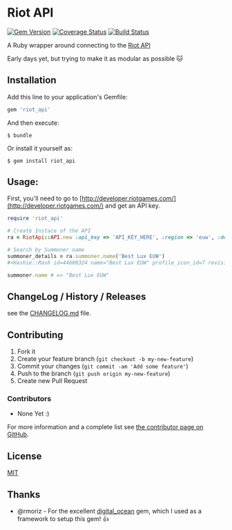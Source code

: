 # Riot API

[![Gem Version](https://badge.fury.io/rb/riot_api.png)](http://badge.fury.io/rb/riot_api)
[![Coverage Status](https://coveralls.io/repos/petems/riot_api/badge.png)](https://coveralls.io/r/petems/riot_api)
[![Build Status](https://travis-ci.org/petems/riot_api.png?branch=master)](https://travis-ci.org/petems/riot_api)

A Ruby wrapper around connecting to the [Riot API](https://developer.riotgames.com)

Early days yet, but trying to make it as modular as possible :cat:

## Installation

Add this line to your application's Gemfile:

```ruby
gem 'riot_api'
```

And then execute:

```shell
$ bundle
```

Or install it yourself as:

```shell
$ gem install riot_api
```

## Usage:

First, you'll need to go to [http://developer.riotgames.com/](http://developer.riotgames.com/) and get an API key.

```ruby
require 'riot_api'

# Create Instace of the API
ra = RiotApi::API.new :api_key => 'API_KEY_HERE', :region => 'euw', :debug => true

# Search by Summoner name
summoner_details = ra.summoner.name('Best Lux EUW')
#<Hashie::Rash id=44600324 name="Best Lux EUW" profile_icon_id=7 revision_date=1375116256000 revision_date_str="07/29/2013 04:44 PM UTC" summoner_level=6>

summoner.name # => "Best Lux EUW"
```

## ChangeLog / History / Releases

see the [CHANGELOG.md](./CHANGELOG.md) file.

## Contributing

1. Fork it
2. Create your feature branch (`git checkout -b my-new-feature`)
3. Commit your changes (`git commit -am 'Add some feature'`)
4. Push to the branch (`git push origin my-new-feature`)
5. Create new Pull Request

### Contributors

* None Yet :)

For more information and a complete list see [the contributor page on GitHub](https://github.com/petems/riot_api/contributors).

## License

[MIT](./LICENSE)

## Thanks

* @rmoriz - For the excellent [digital_ocean](https://github.com/rmoriz/digital_ocean) gem, which I used as a framework to setup this gem! :+1:

